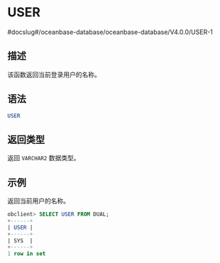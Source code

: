 USER 
=========================
#docslug#/oceanbase-database/oceanbase-database/V4.0.0/USER-1


描述 
-----------------------

该函数返回当前登录用户的名称。

语法 
-----------------------

```sql
USER
```



返回类型 
-------------------------

返回 `VARCHAR2` 数据类型。

示例 
-----------------------

返回当前用户的名称。

```sql
obclient> SELECT USER FROM DUAL;
+------+
| USER |
+------+
| SYS  |
+------+
1 row in set
```


